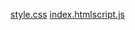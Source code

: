 [style.css](https://github.com/user-attachments/files/22940616/style.css)
[index.html](https://github.com/user-attachments/files/22940617/index.html)[script.js](https://github.com/user-attachments/files/22940618/script.js)
